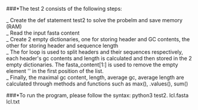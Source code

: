 ###*The test 2 consists of the following steps: <br />

_ Create the def statement test2 to solve the probelm and save memory (RAM) <br />
_ Read the input fasta content <br />
_ Create 2 empty dictionaries, one for storing header and GC contents, the other for storing header and sequence length <br />
_ The for loop is used to split headers and their sequences respectively, each header's gc contents and length is calculated and then stored in the 2 empty dictionaries. The fasta_content[1:] is used to remove the empty element '' in the first position of the list. <br />
_ Finally, the maximal gc content, length, average gc, average length are calculated through methods and functions such as max(), .values(), sum() <br />

###*To run the program, please follow the syntax:
python3 test2. lcl.fasta lcl.txt
